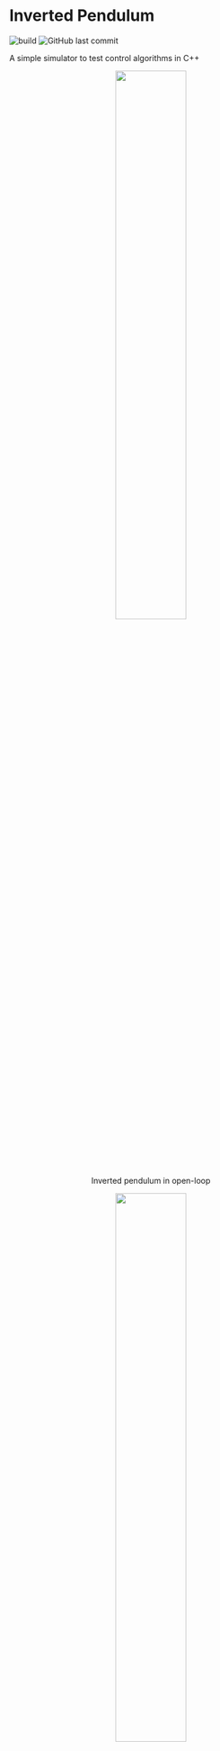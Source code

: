 # Inverted Pendulum
![build](https://github.com/jasleon/Inverted-Pendulum/actions/workflows/main.yml/badge.svg)
![GitHub last commit](https://img.shields.io/github/last-commit/jasleon/Inverted-Pendulum)

A simple simulator to test control algorithms in C++

<p align="center">
  <img src="img/carpole-free.gif" width=50% height=50%/>
</p>
<p align="center">
    Inverted pendulum in open-loop
</p>

<p align="center">
  <img src="img/cartpole-pid.gif" width=50% height=50%/>
</p>
<p align="center">
    Inverted pendulum in closed-loop with PID
</p>

<p align="center">
  <img src="img/cartpole-lqr.gif" width=50% height=50%/>
</p>
<p align="center">
    Inverted pendulum in closed-loop with LQR
</p>

## Notes
This simulator is being developed on Ubuntu using the Windows Subsystem for Linux (WSL)

## Dependencies
- cmake
- make
- gcc/g++
- [eigen](https://eigen.tuxfamily.org/index.php?title=Main_Page) (included)
- [sfmlv3.0](https://www.sfml-dev.org/)
- [MinGW-14.2-seh-posix]
- [googletest](https://github.com/google/googletest) (optional)
- [sciplot](https://github.com/sciplot/sciplot) (optional)

## Build Instructions
1. Clone this repo.
2. Make a build directory: `mkdir build && cd build`
3. Compile: `cmake .. && make`
4. Run it: `./cartpole`

## Guidelines
- [Google's C++ style guide](https://google.github.io/styleguide/cppguide.html)
- [Udacity Git Commit Message Style Guide](http://udacity.github.io/git-styleguide/)

## References
### Projects
- [CartPole-v1](https://gym.openai.com/envs/CartPole-v1/)
- [Riccati_Solver](https://github.com/TakaHoribe/Riccati_Solver)
### Tutorials
- [Install WSL on Windows 10](https://www.howtogeek.com/249966/how-to-install-and-use-the-linux-bash-shell-on-windows-10/)
- [Install SFML in Linux](https://www.sfml-dev.org/tutorials/2.5/start-linux.php)
- [Install sciplot](https://sciplot.github.io/installation/)
- [Build googletest](https://github.com/google/googletest/blob/master/googletest/README.md)
### Books
- Åström, K. J., & Murray, R. M. (2021). *Feedback systems: An introduction for scientists and engineers* (2nd ed.). Princeton University Press. ([online](https://fbswiki.org/wiki/index.php/Feedback_Systems:_An_Introduction_for_Scientists_and_Engineers))
